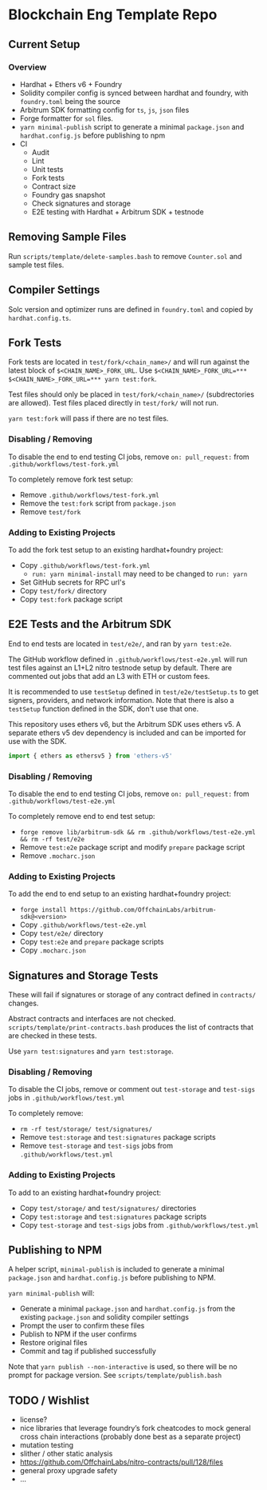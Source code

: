 # Blockchain Eng Template Repo
## Current Setup
### Overview
- Hardhat + Ethers v6 + Foundry
- Solidity compiler config is synced between hardhat and foundry, with `foundry.toml` being the source
- Arbitrum SDK formatting config for `ts`, `js`, `json` files
- Forge formatter for `sol` files.
- `yarn minimal-publish` script to generate a minimal `package.json` and `hardhat.config.js` before publishing to npm
- CI
    - Audit
    - Lint
    - Unit tests
    - Fork tests
    - Contract size
    - Foundry gas snapshot
    - Check signatures and storage
    - E2E testing with Hardhat + Arbitrum SDK + testnode

## Removing Sample Files
Run `scripts/template/delete-samples.bash` to remove `Counter.sol` and sample test files.

## Compiler Settings
Solc version and optimizer runs are defined in `foundry.toml` and copied by `hardhat.config.ts`.

## Fork Tests
Fork tests are located in `test/fork/<chain_name>/` and will run against the latest block of `$<CHAIN_NAME>_FORK_URL`.
Use `$<CHAIN_NAME>_FORK_URL=*** $<CHAIN_NAME>_FORK_URL=*** yarn test:fork`.

Test files should only be placed in `test/fork/<chain_name>/` (subdrectories are allowed).
Test files placed directly in `test/fork/` will not run.

`yarn test:fork` will pass if there are no test files.

### Disabling / Removing
To disable the end to end testing CI jobs, remove `on: pull_request:` from `.github/workflows/test-fork.yml`

To completely remove fork test setup:
- Remove `.github/workflows/test-fork.yml`
- Remove the `test:fork` script from `package.json`
- Remove `test/fork`

### Adding to Existing Projects
To add the fork test setup to an existing hardhat+foundry project:
- Copy `.github/workflows/test-fork.yml`
    - `run: yarn minimal-install` may need to be changed to `run: yarn`
- Set GitHub secrets for RPC url's
- Copy `test/fork/` directory
- Copy `test:fork` package script

## E2E Tests and the Arbitrum SDK
End to end tests are located in `test/e2e/`, and ran by `yarn test:e2e`.

The GitHub workflow defined in `.github/workflows/test-e2e.yml` will run test files against an L1+L2 nitro testnode setup by default. There are commented out jobs that add an L3 with ETH or custom fees.

It is recommended to use `testSetup` defined in `test/e2e/testSetup.ts` to get signers, providers, and network information. Note that there is also a `testSetup` function defined in the SDK, don't use that one.

This repository uses ethers v6, but the Arbitrum SDK uses ethers v5. 
A separate ethers v5 dev dependency is included and can be imported for use with the SDK.
```typescript
import { ethers as ethersv5 } from 'ethers-v5'
```

### Disabling / Removing
To disable the end to end testing CI jobs, remove `on: pull_request:` from `.github/workflows/test-e2e.yml`

To completely remove end to end test setup:
- `forge remove lib/arbitrum-sdk && rm .github/workflows/test-e2e.yml && rm -rf test/e2e`
- Remove `test:e2e` package script and modify `prepare` package script
- Remove `.mocharc.json`

### Adding to Existing Projects
To add the end to end setup to an existing hardhat+foundry project:
- `forge install https://github.com/OffchainLabs/arbitrum-sdk@<version>`
- Copy `.github/workflows/test-e2e.yml`
- Copy `test/e2e/` directory
- Copy `test:e2e` and `prepare` package scripts 
- Copy `.mocharc.json`

## Signatures and Storage Tests
These will fail if signatures or storage of any contract defined in `contracts/` changes.

Abstract contracts and interfaces are not checked. `scripts/template/print-contracts.bash` produces the list of contracts that are checked in these tests.

Use `yarn test:signatures` and `yarn test:storage`.

### Disabling / Removing
To disable the CI jobs, remove or comment out `test-storage` and `test-sigs` jobs in `.github/workflows/test.yml`

To completely remove:
- `rm -rf test/storage/ test/signatures/`
- Remove `test:storage` and `test:signatures` package scripts
- Remove `test-storage` and `test-sigs` jobs from `.github/workflows/test.yml`

### Adding to Existing Projects
To add to an existing hardhat+foundry project:
- Copy `test/storage/` and `test/signatures/` directories
- Copy `test:storage` and `test:signatures` package scripts
- Copy `test-storage` and `test-sigs` jobs from `.github/workflows/test.yml`

## Publishing to NPM
A helper script, `minimal-publish` is included to generate a minimal `package.json` and `hardhat.config.js` before publishing to NPM.

`yarn minimal-publish` will:
- Generate a minimal `package.json` and `hardhat.config.js` from the existing `package.json` and solidity compiler settings
- Prompt the user to confirm these files
- Publish to NPM if the user confirms
- Restore original files
- Commit and tag if published successfully

Note that `yarn publish --non-interactive` is used, so there will be no prompt for package version. See `scripts/template/publish.bash`

## TODO / Wishlist
- license?
- nice libraries that leverage foundry’s fork cheatcodes to mock general cross chain interactions (probably done best as a separate project)
- mutation testing
- slither / other static analysis
- https://github.com/OffchainLabs/nitro-contracts/pull/128/files
- general proxy upgrade safety
- ...
